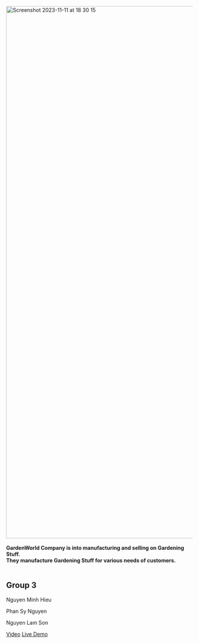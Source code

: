 
  <img width="1437" alt="Screenshot 2023-11-11 at 18 30 15" src="https://github.com/lamson098/gardenwolrd/assets/145956509/1ba0cd9c-18eb-41ba-b180-1bda17f2b687">
  <br>
  <br>
<b >
  GardenWorld Company is into manufacturing and selling on Gardening Stuff.<br> They manufacture Gardening Stuff for various needs of customers.  
</b>
<br>
  <br>
<h2>Group 3</h2>
<p>Nguyen Minh Hieu</p>
<p>Phan Sy Nguyen</p>
<p>Nguyen Lam Son</p>

<a href="https://youtu.be/9g8y5SpUe4k" target="_blank">Video</a>
<a href="https://keen-smakager-bc4acb.netlify.app" target="_blank">Live Demo</a>



